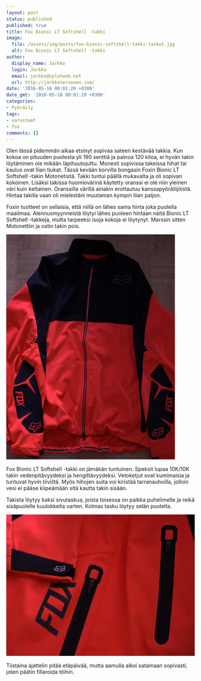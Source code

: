 ```yaml
---
layout: post
status: published
published: true
title: Fox Bionic LT Softshell -takki
image:
  file: /assets/img/posts/fox-bionic-softshell-takki-taskut.jpg
  alt: Fox Bionic LT Softshell -takki
author:
  display_name: Jarkko
  login: Jarkko
  email: jarkko@splatweb.net
  url: http://jarkkotervonen.com/
date: '2016-05-18 00:01:20 +0300'
date_gmt: '2016-05-18 00:01:20 +0300'
categories:
- Pyöräily
tags:
- varusteet
- fox
comments: []
---
```

Olen tässä pidemmän aikaa etsinyt sopivaa sateen kestävää takkia. Kun kokoa on pituuden puolesta yli 190 senttiä ja painoa 120 kiloa, ei hyvän takin löytäminen ole mikään läpihuutojuttu. Monesti sopivissa takeissa hihat tai kaulus ovat liian tiukat. Tässä kevään korvilla bongasin Foxin Bionic LT Softshell -takin Motonetistä. Takki tuntui päällä mukavalta ja oli sopivan kokoinen. Lisäksi takissa huomiovärinä käytetty oranssi ei ole niin yleinen väri kuin keltainen. Oranssilla värillä ainakin erottautuu kanssapyöräilijöistä. Hintaa takilla vaan oli mielestäni muutaman kympin liian paljon.

Foxin tuotteet on sellaisia, että niillä on lähes sama hinta joka puolella maailmaa. Alennusmyynneistä löytyi lähes puoleen hintaan näitä Bionic LT Softshell -takkeja, mutta tarpeeksi isoja kokoja ei löytynyt. Marssin sitten Motonettiin ja ostin takin pois.

<amp-img src="/assets/img/posts/fox-bionic-softshell-takki.jpg" alt="Fox Bionic Softshell -takki" width="4" height="3" layout="responsive">
  <noscript><img src="/assets/img/posts/fox-bionic-softshell-takki.jpg" alt="Fox Bionic Softshell -takki" /></noscript>
</amp-img>

Fox Bionic LT Softshell -takki on jämäkän tuntuinen. Speksit lupaa 10K/10K takin vedenpitävyydeksi ja hengittävyydeksi. Vetoketjut ovat kumimaisia ja tuntuvat hyvin tiiviiltä. Myös hihojen suita voi kiristää tarranauhoilla, jolloin vesi ei pääse kiipeämään sitä kautta takin sisään.

Takista löytyy kaksi sivutaskua, joista toisessa on paikka puhelimelle ja reikä sisäpuolelle kuulokkeita varten. Kolmas tasku löytyy selän puolelta.

<amp-img src="/assets/img/posts/fox-bionic-softshell-takki-taskut.jpg" alt="Fox Bionic Softshell" width="4" height="3" layout="responsive">
  <noscript><img src="/assets/img/posts/fox-bionic-softshell-takki-taskut.jpg" alt="Fox Bionic Softshell" /></noscript>
</amp-img>

Tiistaina ajattelin pitää etäpäivää, mutta aamulla alkoi satamaan sopivasti, joten päätin fillaroida töihin.
